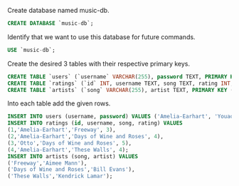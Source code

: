 Create database named music-db.
```sql
CREATE DATABASE `music-db`;
```

Identify that we want to use this database for future commands.
```sql
USE `music-db`;
```

Create the desired 3 tables with their respective primary keys.
```sql
CREATE TABLE `users` (`username` VARCHAR(255), password TEXT, PRIMARY KEY (`username`));
CREATE TABLE `ratings` (`id` INT, username TEXT, song TEXT, rating INT, PRIMARY KEY (`id`));
CREATE TABLE `artists` (`song` VARCHAR(255), artist TEXT, PRIMARY KEY (`song`));
```
Into each table add the given rows.
```sql
INSERT INTO users (username, password) VALUES ('Amelia-Earhart', 'Youaom139&yu7'), ('Otto', 'StarWars2\*');
INSERT INTO ratings (id, username, song, rating) VALUES
(1,'Amelia-Earhart','Freeway', 3),
(2,'Amelia-Earhart','Days of Wine and Roses', 4),
(3,'Otto','Days of Wine and Roses', 5),
(4,'Amelia-Earhart','These Walls', 4);
INSERT INTO artists (song, artist) VALUES
('Freeway','Aimee Mann'),
('Days of Wine and Roses','Bill Evans'),
('These Walls','Kendrick Lamar');
```
